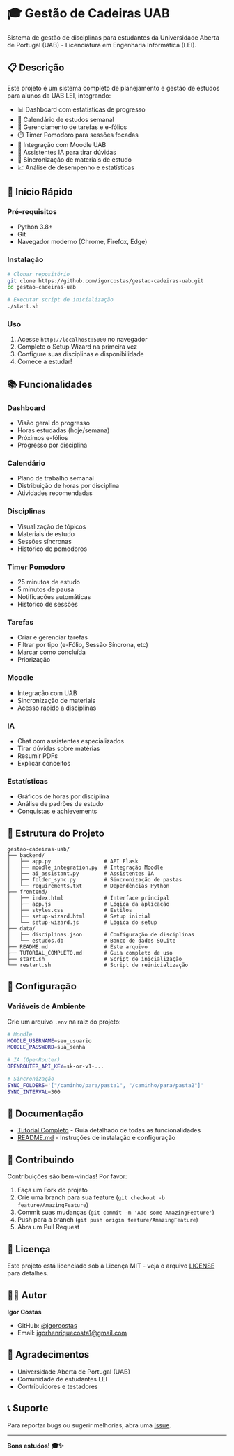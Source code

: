 # 🎓 Gestão de Cadeiras UAB

Sistema de gestão de disciplinas para estudantes da Universidade Aberta de Portugal (UAB) - Licenciatura em Engenharia Informática (LEI).

## 📋 Descrição

Este projeto é um sistema completo de planejamento e gestão de estudos para alunos da UAB LEI, integrando:

- 📊 Dashboard com estatísticas de progresso
- 📅 Calendário de estudos semanal
- 📝 Gerenciamento de tarefas e e-fólios
- ⏱️ Timer Pomodoro para sessões focadas
- 🏫 Integração com Moodle UAB
- 🤖 Assistentes IA para tirar dúvidas
- 📁 Sincronização de materiais de estudo
- 📈 Análise de desempenho e estatísticas

## 🚀 Início Rápido

### Pré-requisitos

- Python 3.8+
- Git
- Navegador moderno (Chrome, Firefox, Edge)

### Instalação

```bash
# Clonar repositório
git clone https://github.com/igorcostas/gestao-cadeiras-uab.git
cd gestao-cadeiras-uab

# Executar script de inicialização
./start.sh
```

### Uso

1. Acesse `http://localhost:5000` no navegador
2. Complete o Setup Wizard na primeira vez
3. Configure suas disciplinas e disponibilidade
4. Comece a estudar!

## 📚 Funcionalidades

### Dashboard
- Visão geral do progresso
- Horas estudadas (hoje/semana)
- Próximos e-fólios
- Progresso por disciplina

### Calendário
- Plano de trabalho semanal
- Distribuição de horas por disciplina
- Atividades recomendadas

### Disciplinas
- Visualização de tópicos
- Materiais de estudo
- Sessões síncronas
- Histórico de pomodoros

### Timer Pomodoro
- 25 minutos de estudo
- 5 minutos de pausa
- Notificações automáticas
- Histórico de sessões

### Tarefas
- Criar e gerenciar tarefas
- Filtrar por tipo (e-Fólio, Sessão Síncrona, etc)
- Marcar como concluída
- Priorização

### Moodle
- Integração com UAB
- Sincronização de materiais
- Acesso rápido a disciplinas

### IA
- Chat com assistentes especializados
- Tirar dúvidas sobre matérias
- Resumir PDFs
- Explicar conceitos

### Estatísticas
- Gráficos de horas por disciplina
- Análise de padrões de estudo
- Conquistas e achievements

## 📁 Estrutura do Projeto

```
gestao-cadeiras-uab/
├── backend/
│   ├── app.py                 # API Flask
│   ├── moodle_integration.py  # Integração Moodle
│   ├── ai_assistant.py        # Assistentes IA
│   ├── folder_sync.py         # Sincronização de pastas
│   └── requirements.txt       # Dependências Python
├── frontend/
│   ├── index.html             # Interface principal
│   ├── app.js                 # Lógica da aplicação
│   ├── styles.css             # Estilos
│   ├── setup-wizard.html      # Setup inicial
│   └── setup-wizard.js        # Lógica do setup
├── data/
│   ├── disciplinas.json       # Configuração de disciplinas
│   └── estudos.db             # Banco de dados SQLite
├── README.md                  # Este arquivo
├── TUTORIAL_COMPLETO.md       # Guia completo de uso
├── start.sh                   # Script de inicialização
└── restart.sh                 # Script de reinicialização
```

## 🔧 Configuração

### Variáveis de Ambiente

Crie um arquivo `.env` na raiz do projeto:

```bash
# Moodle
MOODLE_USERNAME=seu_usuario
MOODLE_PASSWORD=sua_senha

# IA (OpenRouter)
OPENROUTER_API_KEY=sk-or-v1-...

# Sincronização
SYNC_FOLDERS='["/caminho/para/pasta1", "/caminho/para/pasta2"]'
SYNC_INTERVAL=300
```

## 📖 Documentação

- [Tutorial Completo](TUTORIAL_COMPLETO.md) - Guia detalhado de todas as funcionalidades
- [README.md](README.md) - Instruções de instalação e configuração

## 🤝 Contribuindo

Contribuições são bem-vindas! Por favor:

1. Faça um Fork do projeto
2. Crie uma branch para sua feature (`git checkout -b feature/AmazingFeature`)
3. Commit suas mudanças (`git commit -m 'Add some AmazingFeature'`)
4. Push para a branch (`git push origin feature/AmazingFeature`)
5. Abra um Pull Request

## 📝 Licença

Este projeto está licenciado sob a Licença MIT - veja o arquivo [LICENSE](LICENSE) para detalhes.

## 👨‍💻 Autor

**Igor Costas**
- GitHub: [@igorcostas](https://github.com/igorcostas)
- Email: igorhenriquecosta1@gmail.com

## 🙏 Agradecimentos

- Universidade Aberta de Portugal (UAB)
- Comunidade de estudantes LEI
- Contribuidores e testadores

## 📞 Suporte

Para reportar bugs ou sugerir melhorias, abra uma [Issue](https://github.com/igorcostas/gestao-cadeiras-uab/issues).

---

**Bons estudos! 🎓✨**

